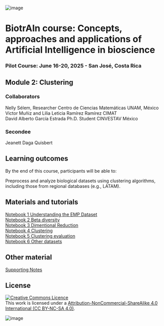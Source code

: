 ![image](https://github.com/user-attachments/assets/c8f408d4-3f11-4c67-a3b6-7c4442f410e3)

# BiotrAIn course: Concepts, approaches and applications of Artificial Intelligence in bioscience

### Pilot Course: June 16-20, 2025 - San José, Costa Rica

## Module 2: Clustering


### Collaborators

Nelly Sélem, Researcher Centro de Ciencias Matemáticas UNAM, México  
Victor Muñiz and Lilia Leticia Ramírez Ramírez CIMAT  
David Alberto García Estrada Ph.D. Student CINVESTAV México   


### Secondee

Jeanett Daga Quisbert  

## Learning outcomes

By the end of this course, participants will be able to: 

Preprocess and analyze biological datasets using clustering algorithms, including those from regional databases (e.g., LATAM).
    
   
## Materials and tutorials  

[Notebook 1 Understanding the EMP Dataset](https://colab.research.google.com/drive/13IgS-6J_gzDYdTlPzp4cxVk3pbZe05dZ)   
[Notebook 2 Beta diversity](https://colab.research.google.com/drive/1h7PQhuDl-GZ3a4JTz4-k0Ybk2KfOcb_A)   
[Notebook 3 Dimentional Reduction](https://colab.research.google.com/drive/1yAoF9JOnCPCRBMplS94W9-lBSlpGv2yc)   
[Notebook 4 Clustering](https://colab.research.google.com/drive/13zN7xrSM-dsF6IutkHL30bIG6kyVYsDl)     
[Notebook 5 Clustering evaluation](https://colab.research.google.com/drive/1o_XvTKWHgP15kvFhxeOvOj5rcQp0pW7U)   
[Notebook 6 Other datasets](https://colab.research.google.com/drive/1tvQkMGaGtaPnfAOL0R7osTLyP260ZX4z)   


## Other material
[Supporting Notes](https://docs.google.com/document/d/1RNrY1eII0ZJ00_ZcJ_mUGt7a2jp4YI8S/edit?usp=sharing&ouid=108688812954230337046&rtpof=true&sd=true)  

## License
<a rel="license" href="http://creativecommons.org/licenses/by/4.0/"><img alt="Creative Commons Licence" style="border-width:0" src="https://i.creativecommons.org/l/by-nc-sa/4.0/88x31.png" /></a><br />This work is licensed under a <a rel="license" href="https://creativecommons.org/licenses/by-nc-sa/4.0/">Attribution-NonCommercial-ShareAlike 4.0 International (CC BY-NC-SA 4.0)</a>.

![image](https://github.com/user-attachments/assets/33d0775f-902c-4a0c-8bbc-6a7c7947a132)

